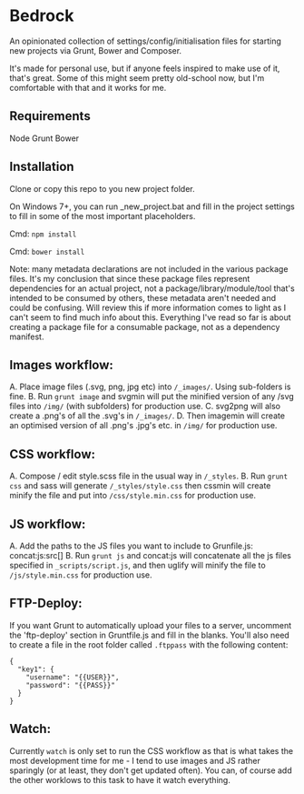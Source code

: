 Bedrock
=======

An opinionated collection of settings/config/initialisation files for starting new projects via Grunt, Bower and Composer.

It's made for personal use, but if anyone feels inspired to make use of it, that's great.
Some of this might seem pretty old-school now, but I'm comfortable with that and it works for me.

Requirements
------------

Node
Grunt
Bower


Installation
------------

Clone or copy this repo to you new project folder.

On Windows 7+, you can run _new_project.bat and fill in the project settings to fill in some of the most important placeholders.

Cmd: `npm install`

Cmd: `bower install`

Note: many metadata declarations are not included in the various package files.
It's my conclusion that since these package files represent dependencies for an actual project, not
a package/library/module/tool that's intended to be consumed by others, these metadata aren't needed
and could be confusing.
Will review this if more information comes to light as I can't seem to find much info about this.
Everything I've read so far is about creating a package file for a consumable package, not as a 
dependency manifest.


Images workflow:
----------------

A. Place image files (.svg, png, jpg etc) into `/_images/`. Using sub-folders is fine.
B. Run `grunt image` and svgmin will put the minified version of any /svg files into `/img/` (with subfolders) for production use.
C. svg2png will also create a .png's of all the .svg's in `/_images/`.
D. Then imagemin will create an optimised version of all .png's .jpg's etc. in `/img/` for production use.


CSS workflow:
-------------

A. Compose / edit style.scss file in the usual way in `/_styles`.
B. Run `grunt css` and sass will generate `/_styles/style.css` then cssmin will create minify the file and put into `/css/style.min.css` for production use.



JS workflow:
------------

A. Add the paths to the JS files you want to include to Grunfile.js: concat:js:src[]
B. Run `grunt js` and concat:js will concatenate all the js files specified in `_scripts/script.js`, and then uglify will minify the file to `/js/style.min.css` for production use.


FTP-Deploy:
-----------

If you want Grunt to automatically upload your files to a server, uncomment the 'ftp-deploy' section in Gruntfile.js and fill in the blanks.
You'll also need to create a file in the root folder called `.ftppass` with the following content:

~~~
{
  "key1": {
    "username": "{{USER}}",
    "password": "{{PASS}}"
  }
}
~~~


Watch:
------

Currently `watch` is only set to run the CSS workflow as that is what takes the most development time for me - I tend to use images and JS rather sparingly (or at least, they don't get updated often).
You can, of course add the other worklows to this task to have it watch everything.
